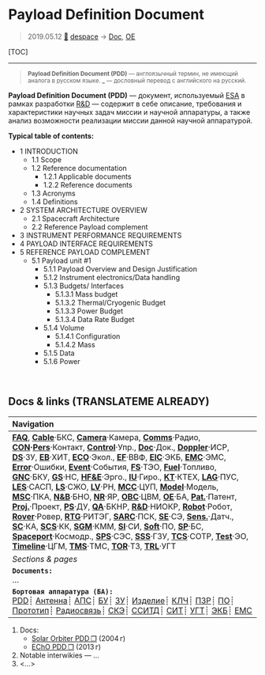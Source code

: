 # Payload Definition Document
> 2019.05.12 [🚀](../index/index.md) [despace](index.md) → [Doc](doc.md), [OE](oe.md)

[TOC]

---

> <small>**Payload Definition Document (PDD)** — англоязычный термин, не имеющий аналога в русском языке. **_** — дословный перевод с английского на русский.</small>

**Payload Definition Document (PDD)** — документ, используемый [ESA](zz_esa.md) в рамках разработки [R&D](rnd.md) — содержит в себе описание, требования и характеристики научных задач миссии и научной аппаратуры, а также анализ возможности реализации миссии данной научной аппаратурой.

**Typical table of contents:**

   - 1 INTRODUCTION
      - 1.1 Scope
      - 1.2 Reference documentation
         - 1.2.1 Applicable documents
         - 1.2.2 Reference documents
      - 1.3 Acronyms
      - 1.4 Definitions
   - 2 SYSTEM ARCHITECTURE OVERVIEW
      - 2.1 Spacecraft Architecture
      - 2.2 Reference Payload complement
   - 3 INSTRUMENT PERFORMANCE REQUIREMENTS
   - 4 PAYLOAD INTERFACE REQUIREMENTS
   - 5 REFERENCE PAYLOAD COMPLEMENT
      - 5.1 Payload unit #1
         - 5.1.1 Payload Overview and Design Justification
         - 5.1.2 Instrument electronics/Data handling
         - 5.1.3 Budgets/ Interfaces
            - 5.1.3.1 Mass budget
            - 5.1.3.2 Thermal/Cryogenic Budget
            - 5.1.3.3 Power Budget
            - 5.1.3.4 Data Rate Budget
         - 5.1.4 Volume
            - 5.1.4.1 Configuration
            - 5.1.4.2 Mass
         - 5.1.5 Data
         - 5.1.6 Power



<p style="page-break-after:always"> </p>

## Docs & links (TRANSLATEME ALREADY)
|Navigation|
|:--|
|**[FAQ](faq.md)**, **[Cable](cable.md)**·БКС, **[Camera](cam.md)**·Камера, **[Comms](comms.md)**·Радио, **[CON](contact.md)·[Pers](person.md)**·Контакт, **[Control](control.md)**·Упр., **[Doc](doc.md)**·Док., **[Doppler](doppler.md)**·ИСР, **[DS](ds.md)**·ЗУ, **[EB](eb.md)**·ХИТ, **[ECO](ecology.md)**·Экол., **[EF](ef.md)**·ВВФ, **[ElC](elc.md)**·ЭКБ, **[EMC](emc.md)**·ЭМС, **[Error](error.md)**·Ошибки, **[Event](event.md)**·События, **[FS](fs.md)**·ТЭО, **[Fuel](fuel.md)**·Топливо, **[GNC](gnc.md)**·БКУ, **[GS](scs.md)**·НС, **[HF&E](hfe.md)**·Эрго., **[IU](iu.md)**·Гиро., **[KT](kt.md)**·КТЕХ, **[LAG](lag.md)**·ПУC, **[LES](les.md)**·САСП, **[LS](ls.md)**·СЖО, **[LV](lv.md)**·РН, **[MCC](mcc.md)**·ЦУП, **[Model](model.md)**·Модель, **[MSC](sc.md)**·ПКА, **[N&B](nnb.md)**·БНО, **[NR](nr.md)**·ЯР, **[OBC](obc.md)**·ЦВМ, **[OE](oe.md)**·БА, **[Pat.](патент.md)**·Патент, **[Proj.](project.md)**·Проект, **[PS](ps.md)**·ДУ, **[QA](qa.md)**·БКНР, **[R&D](rnd.md)**·НИОКР, **[Robot](robotics.md)**·Робот, **[Rover](rover.md)**·Ровер, **[RTG](rtg.md)**·РИТЭГ, **[SARC](sarc.md)**·ПСК, **[SE](se.md)**·СЭ, **[Sens.](sensor.md)**·Датч., **[SC](sc.md)**·КА, **[SCS](scs.md)**·КК, **[SGM](sgm.md)**·КММ, **[SI](si.md)**·СИ, **[Soft](soft.md)**·ПО, **[SP](sp.md)**·БС, **[Spaceport](spaceport.md)**·Космодр., **[SPS](sps.md)**·СЭС, **[SSS](sss.md)**·ГЗУ, **[TCS](tcs.md)**·СОТР, **[Test](test.md)**·ЭО, **[Timeline](timeline.md)**·ЦГМ, **[TMS](tms.md)**·ТМС, **[TOR](tor.md)**·ТЗ, **[TRL](trl.md)**·УГТ|
|*Sections & pages*|
|**`Documents:`**<br> …|
|**`Бортовая аппаратура (БА):`**<br> [PDD](pdd.md)┊ [Антенна](antenna.md)┊ [АПС](hns.md)┊ [БУ](sp.md)┊ [ЗУ](ds.md)┊ [Изделие](unit.md)┊ [КЛЧ](clean_lvl.md)┊ [ПЗР](fov.md)┊ [ПО](soft.md)┊ [Прототип](prototype.md)┊ [Радиосвязь](comms.md)┊ [СКЭ](elmsys.md)┊ [ССИТД](tsdcs.md)┊ [СИТ](etedp.md)┊ [УГТ](trl.md)┊ [ЭКБ](elc.md)┊ [EMC](emc.md)|

   1. Docs:
      - [Solar Orbiter PDD ❐](f/doc/pdd_solar_orbiter_esa_2004.pdf) (2004 г)
      - [EChO PDD ❐](f/doc/pdd_echo_esa_2013.pdf) (2013 г)
   1. Notable interwikies — …
   1. <…>
